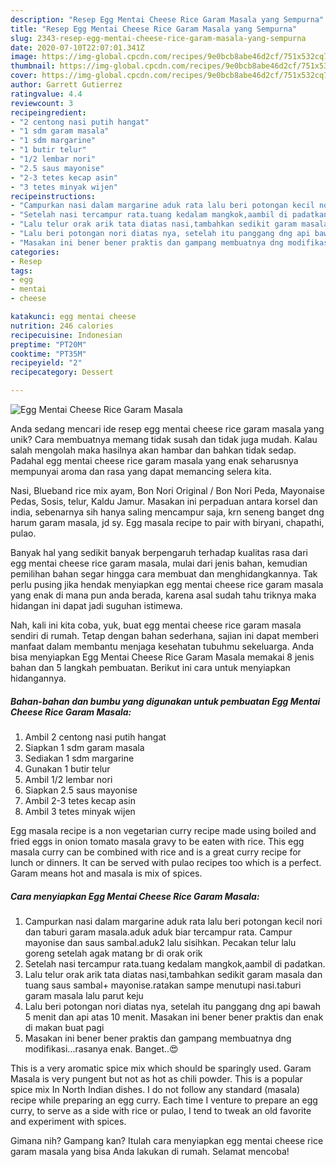 ```yaml
---
description: "Resep Egg Mentai Cheese Rice Garam Masala yang Sempurna"
title: "Resep Egg Mentai Cheese Rice Garam Masala yang Sempurna"
slug: 2343-resep-egg-mentai-cheese-rice-garam-masala-yang-sempurna
date: 2020-07-10T22:07:01.341Z
image: https://img-global.cpcdn.com/recipes/9e0bcb8abe46d2cf/751x532cq70/egg-mentai-cheese-rice-garam-masala-foto-resep-utama.jpg
thumbnail: https://img-global.cpcdn.com/recipes/9e0bcb8abe46d2cf/751x532cq70/egg-mentai-cheese-rice-garam-masala-foto-resep-utama.jpg
cover: https://img-global.cpcdn.com/recipes/9e0bcb8abe46d2cf/751x532cq70/egg-mentai-cheese-rice-garam-masala-foto-resep-utama.jpg
author: Garrett Gutierrez
ratingvalue: 4.4
reviewcount: 3
recipeingredient:
- "2 centong nasi putih hangat"
- "1 sdm garam masala"
- "1 sdm margarine"
- "1 butir telur"
- "1/2 lembar nori"
- "2.5 saus mayonise"
- "2-3 tetes kecap asin"
- "3 tetes minyak wijen"
recipeinstructions:
- "Campurkan nasi dalam margarine aduk rata lalu beri potongan kecil nori dan taburi garam masala.aduk aduk biar tercampur rata. Campur mayonise dan saus sambal.aduk2 lalu sisihkan. Pecakan telur lalu goreng setelah agak matang br di orak orik"
- "Setelah nasi tercampur rata.tuang kedalam mangkok,aambil di padatkan."
- "Lalu telur orak arik tata diatas nasi,tambahkan sedikit garam masala dan tuang saus sambal+ mayonise.ratakan sampe menutupi nasi.taburi garam masala lalu parut keju"
- "Lalu beri potongan nori diatas nya, setelah itu panggang dng api bawah 5 menit dan api atas 10 menit. Masakan ini bener bener praktis dan enak di makan buat pagi"
- "Masakan ini bener bener praktis dan gampang membuatnya dng modifikasi...rasanya enak. Banget..😍"
categories:
- Resep
tags:
- egg
- mentai
- cheese

katakunci: egg mentai cheese 
nutrition: 246 calories
recipecuisine: Indonesian
preptime: "PT20M"
cooktime: "PT35M"
recipeyield: "2"
recipecategory: Dessert

---
```



![Egg Mentai Cheese Rice Garam Masala](https://img-global.cpcdn.com/recipes/9e0bcb8abe46d2cf/751x532cq70/egg-mentai-cheese-rice-garam-masala-foto-resep-utama.jpg)

Anda sedang mencari ide resep egg mentai cheese rice garam masala yang unik? Cara membuatnya memang tidak susah dan tidak juga mudah. Kalau salah mengolah maka hasilnya akan hambar dan bahkan tidak sedap. Padahal egg mentai cheese rice garam masala yang enak seharusnya mempunyai aroma dan rasa yang dapat memancing selera kita.

Nasi, Blueband rice mix ayam, Bon Nori Original / Bon Nori Peda, Mayonaise Pedas, Sosis, telur, Kaldu Jamur. Masakan ini perpaduan antara korsel dan india, sebenarnya sih hanya saling mencampur saja, krn seneng banget dng harum garam masala, jd sy. Egg masala recipe to pair with biryani, chapathi, pulao.

Banyak hal yang sedikit banyak berpengaruh terhadap kualitas rasa dari egg mentai cheese rice garam masala, mulai dari jenis bahan, kemudian pemilihan bahan segar hingga cara membuat dan menghidangkannya. Tak perlu pusing jika hendak menyiapkan egg mentai cheese rice garam masala yang enak di mana pun anda berada, karena asal sudah tahu triknya maka hidangan ini dapat jadi suguhan istimewa.


Nah, kali ini kita coba, yuk, buat egg mentai cheese rice garam masala sendiri di rumah. Tetap dengan bahan sederhana, sajian ini dapat memberi manfaat dalam membantu menjaga kesehatan tubuhmu sekeluarga. Anda bisa menyiapkan Egg Mentai Cheese Rice Garam Masala memakai 8 jenis bahan dan 5 langkah pembuatan. Berikut ini cara untuk menyiapkan hidangannya.

<!--inarticleads1-->

##### Bahan-bahan dan bumbu yang digunakan untuk pembuatan Egg Mentai Cheese Rice Garam Masala:

1. Ambil 2 centong nasi putih hangat
1. Siapkan 1 sdm garam masala
1. Sediakan 1 sdm margarine
1. Gunakan 1 butir telur
1. Ambil 1/2 lembar nori
1. Siapkan 2.5 saus mayonise
1. Ambil 2-3 tetes kecap asin
1. Ambil 3 tetes minyak wijen


Egg masala recipe is a non vegetarian curry recipe made using boiled and fried eggs in onion tomato masala gravy to be eaten with rice. This egg masala curry can be combined with rice and is a great curry recipe for lunch or dinners. It can be served with pulao recipes too which is a perfect. Garam means hot and masala is mix of spices. 

<!--inarticleads2-->

##### Cara menyiapkan Egg Mentai Cheese Rice Garam Masala:

1. Campurkan nasi dalam margarine aduk rata lalu beri potongan kecil nori dan taburi garam masala.aduk aduk biar tercampur rata. Campur mayonise dan saus sambal.aduk2 lalu sisihkan. Pecakan telur lalu goreng setelah agak matang br di orak orik
1. Setelah nasi tercampur rata.tuang kedalam mangkok,aambil di padatkan.
1. Lalu telur orak arik tata diatas nasi,tambahkan sedikit garam masala dan tuang saus sambal+ mayonise.ratakan sampe menutupi nasi.taburi garam masala lalu parut keju
1. Lalu beri potongan nori diatas nya, setelah itu panggang dng api bawah 5 menit dan api atas 10 menit. Masakan ini bener bener praktis dan enak di makan buat pagi
1. Masakan ini bener bener praktis dan gampang membuatnya dng modifikasi...rasanya enak. Banget..😍


This is a very aromatic spice mix which should be sparingly used. Garam Masala is very pungent but not as hot as chili powder. This is a popular spice mix In North Indian dishes. I do not follow any standard (masala) recipe while preparing an egg curry. Each time I venture to prepare an egg curry, to serve as a side with rice or pulao, I tend to tweak an old favorite and experiment with spices. 

Gimana nih? Gampang kan? Itulah cara menyiapkan egg mentai cheese rice garam masala yang bisa Anda lakukan di rumah. Selamat mencoba!
